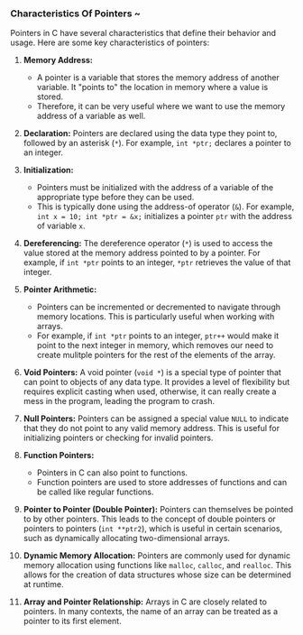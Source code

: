 ### Characteristics Of Pointers ~

Pointers in C have several characteristics that define their behavior and usage. Here are some key characteristics of pointers:

1. **Memory Address:**
   * A pointer is a variable that stores the memory address of another variable. It "points to" the location in memory where a value is stored. 
   * Therefore, it can be very useful where we want to use the memory address of a variable as well.

2. **Declaration:**
Pointers are declared using the data type they point to, followed by an asterisk (`*`). For example, `int *ptr;` declares a pointer to an integer.

3. **Initialization:**
   * Pointers must be initialized with the address of a variable of the appropriate type before they can be used. 
   * This is typically done using the address-of operator (`&`). 
   For example, `int x = 10; int *ptr = &x;` initializes a pointer `ptr` with the address of variable `x`.

4. **Dereferencing:**
The dereference operator (`*`) is used to access the value stored at the memory address pointed to by a pointer. For example, if `int *ptr` points to an integer, `*ptr` retrieves the value of that integer.

5. **Pointer Arithmetic:**
   * Pointers can be incremented or decremented to navigate through memory locations. This is particularly useful when working with arrays.
   * For example, if `int *ptr` points to an integer, `ptr++` would make it point to the next integer in memory, which removes our need to create mulitple pointers for the rest of the elements of the array.

6. **Void Pointers:**
A void pointer (`void *`) is a special type of pointer that can point to objects of any data type. It provides a level of flexibility but requires explicit casting when used, otherwise, it can really create a mess in the program, leading the program to crash.

7. **Null Pointers:**
Pointers can be assigned a special value `NULL` to indicate that they do not point to any valid memory address. This is useful for initializing pointers or checking for invalid pointers.

8. **Function Pointers:**
   * Pointers in C can also point to functions. 
   * Function pointers are used to store addresses of functions and can be called like regular functions.

9. **Pointer to Pointer (Double Pointer):**
Pointers can themselves be pointed to by other pointers. This leads to the concept of double pointers or pointers to pointers (`int **ptr2`), which is useful in certain scenarios, such as dynamically allocating two-dimensional arrays.

10. **Dynamic Memory Allocation:**
Pointers are commonly used for dynamic memory allocation using functions like `malloc`, `calloc`, and `realloc`. This allows for the creation of data structures whose size can be determined at runtime.

11. **Array and Pointer Relationship:**
Arrays in C are closely related to pointers. In many contexts, the name of an array can be treated as a pointer to its first element.
